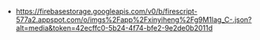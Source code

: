 - https://firebasestorage.googleapis.com/v0/b/firescript-577a2.appspot.com/o/imgs%2Fapp%2Fxinyiheng%2Fg9M1lag_C-.json?alt=media&token=42ecffc0-5b24-4f74-bfe2-9e2de0b2011d

